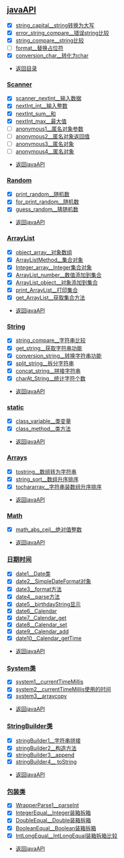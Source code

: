 
## [javaAPI](javaAPI)

- [x] [string_capital__string转换为大写](javaAPI/string_capital.java)
- [x] [error_string_compare__错误string比较](javaAPI/error_string_compare.java)
- [x] [string_compare__string比较](javaAPI/string_compare.java)
- [ ] [format__替换占位符](javaAPI/format.java)
- [x] [conversion_char__转化为char](javaAPI/conversion_char.java)

- [返回目录](#文件目录)


### [Scanner](javaAPI/Scanner)

- [x] [scanner_nextint__输入数据](javaAPI/Scanner/scanner_nextint.java)
- [x] [nextInt_int__输入整数](javaAPI/Scanner/nextInt_int.java)
- [x] [nextInt_sum__和](javaAPI/Scanner/nextInt_sum.java)
- [x] [nextInt_max__最大值](javaAPI/Scanner/nextInt_max.java)
- [ ] [anonymous1__匿名对象参数](javaAPI/Scanner/anonymous1.java)
- [ ] [anonymous2__匿名对象返回值](javaAPI/Scanner/anonymous2.java)
- [ ] [anonymous3__匿名对象](javaAPI/Scanner/anonymous3.java)
- [ ] [anonymous4__匿名对象](javaAPI/Scanner/anonymous4.java)

- [返回javaAPI](#javaAPI)


### [Random](javaAPI/Random)

- [x] [print_random__随机数](javaAPI/Random/print_random.java)
- [x] [for_print_random__随机数](javaAPI/Random/for_print_random.java)
- [x] [guess_random__猜随机数](javaAPI/Random/guess_random.java)

- [返回javaAPI](#javaAPI)


### [ArrayList](javaAPI/ArrayList)

- [x] [object_array__对象数组](javaAPI/ArrayList/object_array.java)
- [x] [ArrayListMethod__集合对象](javaAPI/ArrayList/ArrayListMethod.java)
- [x] [Integer_array__Integer集合对象](javaAPI/ArrayList/Integer_array.java)
- [x] [ArrayList_number__数值添加到集合](javaAPI/ArrayList/ArrayList_number.java)
- [x] [ArrayList_object__对象添加到集合](javaAPI/ArrayList/ArrayList_object.java)
- [x] [print_ArrayList__打印集合](javaAPI/ArrayList/print_ArrayList.java)
- [x] [get_ArrayList__获取集合方法](javaAPI/ArrayList/get_ArrayList.java)

- [返回javaAPI](#javaAPI)


### [String](javaAPI/String)

- [x] [string_compare__字符串比较](javaAPI/String/string_compare.java)
- [x] [get_string__获取字符串功能](javaAPI/String/get_string.java)
- [x] [conversion_string__转换字符串功能](javaAPI/String/conversion_string.java)
- [x] [split_string__拆分字符串](javaAPI/String/split_string.java)
- [x] [concat_string__拼接字符串](javaAPI/String/concat_string.java)
- [x] [charAt_String__统计字符个数](javaAPI/String/charAt_String.java)

- [返回javaAPI](#javaAPI)


### [static](javaAPI/static)

- [x] [class_variable__类变量](javaAPI/static/class_variable.java)
- [x] [class_method__类方法](javaAPI/static/class_method.java)

- [返回javaAPI](#javaAPI)


### [Arrays](javaAPI/Arrays)

- [x] [tostring__数组转为字符串](javaAPI/Arrays/tostring.java)
- [x] [string_sort__数组升序排序](javaAPI/Arrays/string_sort.java)
- [x] [tochararray__字符串装数组升序排序](javaAPI/Arrays/tochararray_sort.java)

- [返回javaAPI](#javaAPI)


### [Math](javaAPI/Math)

- [x] [math_abs_ceil__绝对值整数](javaAPI/Math/math_abs_ceil.java)

- [返回javaAPI](#javaAPI)


### [日期时间](javaAPI/date)

- [x] [date1__Date类](javaAPI/date/date1.java)
- [x] [date2__SimpleDateFormat对象](javaAPI/date/date2.java)
- [x] [date3__format方法](javaAPI/date/date3.java)
- [x] [date4__parse方法](javaAPI/date/date4.java)
- [x] [date5__birthdayString显示](javaAPI/date/date5.java)
- [x] [date6__Calendar](javaAPI/date/date6.java)
- [x] [date7__Calendar_get](javaAPI/date/date7.java)
- [x] [date8__Calendar_set](javaAPI/date/date8.java)
- [x] [date9__Calendar_add](javaAPI/date/date9.java)
- [x] [date10__Calendar_getTime](javaAPI/date/date10.java)

- [返回javaAPI](#javaAPI)


### [System类](javaAPI/system)

- [x] [system1__currentTimeMillis](javaAPI/system/system1.java)
- [x] [system2__currentTimeMillis使用的时间](javaAPI/system/system2.java)
- [x] [system3__arraycopy](javaAPI/system/system3.java)

- [返回javaAPI](#javaAPI)


### [StringBuilder类](javaAPI/stringBuilder)

- [x] [stringBuilder1__字符串拼接](javaAPI/stringBuilder/stringBuilder1.java)
- [x] [stringBuilder2__构造方法](javaAPI/stringBuilder/stringBuilder2.java)
- [x] [stringBuilder3__append](javaAPI/stringBuilder/stringBuilder3.java)
- [x] [stringBuilder4__ toString](javaAPI/stringBuilder/stringBuilder4.java)

- [返回javaAPI](#javaAPI)


### [包装类](src/com/cpucode/java/WrapperParse)

- [x] [WrapperParse1__parseInt](src/com/cpucode/java/WrapperParse/WrapperParse1.java)
- [x] [IntegerEqual__Integer装箱拆箱](src/com/cpucode/java/WrapperParse/IntegerEqual.java)
- [x] [DoubleEqual__Double装箱拆箱](src/com/cpucode/java/WrapperParse/DoubleEqual.java)
- [x] [BooleanEqual__Boolean装箱拆箱](src/com/cpucode/java/WrapperParse/BooleanEqual.java)
- [x] [IntLongEqual__IntLongEqual装箱拆箱比较](src/com/cpucode/java/WrapperParse/IntLongEqual.java)

- [返回javaAPI](#javaAPI)

